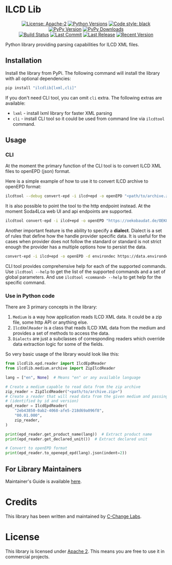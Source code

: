 # ILCD Lib

<p align="center">
<a href="https://pypi.org/project/ilcdlib/"><img src="https://img.shields.io/pypi/l/ilcdlib?style=for-the-badge" title="License: Apache-2"/></a> 
<a href="https://pypi.org/project/ilcdlib/"><img src="https://img.shields.io/pypi/pyversions/ilcdlib?style=for-the-badge" title="Python Versions"/></a> 
<a href="https://github.com/psf/black/"><img src="https://img.shields.io/badge/Code%20Style-black-black?style=for-the-badge" title="Code style: black"/></a> 
<a href="https://pypi.org/project/ilcdlib/"><img src="https://img.shields.io/pypi/v/ilcdlib?style=for-the-badge" title="PyPy Version"/></a> 
<a href="https://pypi.org/project/ilcdlib/"><img src="https://img.shields.io/pypi/dm/ilcdlib?style=for-the-badge" title="PyPy Downloads"/></a> 
<br>
<a href="https://github.com/cchangelabs/ilcdlib/actions/workflows/sanity-check.yml"><img src="https://img.shields.io/github/actions/workflow/status/cchangelabs/ilcdlib/sanity-check.yml?style=for-the-badge" title="Build Status"/></a> 
<a href="https://github.com/cchangelabs/ilcdlib/"><img src="https://img.shields.io/github/last-commit/cchangelabs/ilcdlib?style=for-the-badge" title="Last Commit"/></a> 
<a href="https://github.com/cchangelabs/ilcdlib/releases/"><img src="https://img.shields.io/github/release-date/cchangelabs/ilcdlib?style=for-the-badge" title="Last Release"/></a> 
<a href="https://github.com/cchangelabs/ilcdlib/releases/"><img src="https://img.shields.io/github/v/release/cchangelabs/ilcdlib?style=for-the-badge" title="Recent Version"></a> 
</p>

Python library providing parsing capabilities for ILCD XML files.

## Installation

Install the library from PyPi. The following command will install the library with all optional dependencies:

```bash
pip install "ilcdlib[lxml,cli]"
```

If you don't need CLI tool, you can omit `cli` extra. The following extras are available:

* `lxml` - install lxml library for faster XML parsing
* `cli` - install CLI tool so it could be used from command line via `ilcdtool` command.

## Usage

### CLI

At the moment the primary function of the CLI tool is to convert ILCD XML files to openEPD (json) format. 

Here is a simple example of how to use it to convert ILCD archive to openEPD format:

```bash
ilcdtool --debug convert-epd -i ilcd+epd -o openEPD "<path/to/archive.zip>"
```

It is also possible to point the tool to the http endpoint instead. At the moment Soda4Lca web UI and api endpoints
are supported.

```bash
ilcdtool convert-epd -i ilcd+epd -o openEPD "https://oekobaudat.de/OEKOBAU.DAT/datasetdetail/process.xhtml?uuid=ee8863aa-7276-4896-b07a-713937a3134d&version=00.00.018&stock=OBD_2021_II&lang=en"
```

Another important feature is the ability to specify a **dialect**. Dialect is a set of rules that define how the handle
provider specific data. It is useful for the cases when provider does not follow the standard or standard is not strict
enough the provider has a multiple options how to persist the data.

```bash
convert-epd -i ilcd+epd -o openEPD -d environdec https://data.environdec.com/showProcess.xhtml?uuid=bfeb8678-b3cb-4a5b-b8cb-2512b551ad17&version=01.00.001&stock=Environdata
```

CLI tool provides comprehensive help for each of the supported commands. Use `ilcdtool --help` to get the list of the 
supported commands and a set of global parameters. And use `ilcdtool <command> --help` to get help for the specific
command.

### Use in Python code

There are 3 primary concepts in the library:

1. `Medium` is a way how application reads ILCD XML data. It could be a zip file, some http API or anything else. 
2. `IlcdXmlReader` is a class that reads ILCD XML data from the medium and provides a set of methods to access the data.
3. `Dialects` are just a subclasses of corresponding readers which override data extraction logic for some of 
the fields.

So very basic usage of the library would look like this:

```python
from ilcdlib.epd.reader import IlcdEpdReader
from ilcdlib.medium.archive import ZipIlcdReader

lang = ["en", None]  # Means "en" or any available language

# Create a medium capable to read data from the zip archive
zip_reader = ZipIlcdReader("<path/to/archive.zip>")
# Create a reader that will read data from the given medium and passing the target object to read 
# (identified by id and version)
epd_reader = IlcdEpdReader(
    "2eb43850-0ab2-4068-afe5-218d69a096f8",
    "00.01.000",
    zip_reader,
)

print(epd_reader.get_product_name(lang))  # Extract product name
print(epd_reader.get_declared_unit())  # Extract declared unit  

# Convert to openEPD format
print(epd_reader.to_openepd_epd(lang).json(indent=2))
```

## For Library Maintainers

Maintainer's Guide is available [here](doc/dev-guide.md).

# Credits

This library has been written and maintained by [C-Change Labs](https://c-change-labs.com/).

# License

This library is licensed under [Apache 2](/LICENSE). This means you are free to use it in commercial projects.
